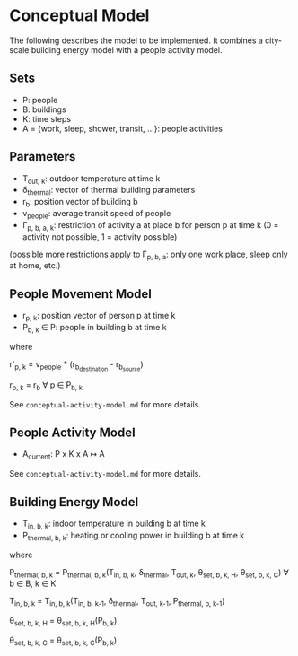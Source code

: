 # Conceptual Model

The following describes the model to be implemented. It combines a city-scale building energy model with a people activity model.

## Sets

* P: people
* B: buildings
* K: time steps
* A = {work, sleep, shower, transit, ...}: people activities

## Parameters

* T<sub>out, k</sub>: outdoor temperature at time k
* &delta;<sub>thermal</sub>: vector of thermal building parameters
* r<sub>b</sub>: position vector of building b
* v<sub>people</sub>: average transit speed of people
* &Gamma;<sub>p, b, a, k</sub>: restriction of activity a at place b for person p at time k (0 = activity not possible, 1 = activity possible)

(possible more restrictions apply to &Gamma;<sub>p, b, a</sub>: only one work place, sleep only at home, etc.)

## People Movement Model

* r<sub>p, k</sub>: position vector of person p at time k
* P<sub>b, k</sub> &isin; P: people in building b at time k

where

r'<sub>p, k</sub> = v<sub>people</sub> * (r<sub>b<sub>destination</sub></sub> - r<sub>b<sub>source</sub></sub>)

r<sub>p, k</sub> = r<sub>b</sub> &forall; p &isin; P<sub>b, k</sub>

See `conceptual-activity-model.md` for more details.

## People Activity Model

* A<sub>current</sub>: P x K x A &#8614; A

See `conceptual-activity-model.md` for more details.

## Building Energy Model

* T<sub>in, b, k</sub>: indoor temperature in building b at time k
* P<sub>thermal, b, k</sub>: heating or cooling power in building b at time k

where

P<sub>thermal, b, k</sub> = P<sub>thermal, b, k</sub>(T<sub>in, b, k</sub>, &delta;<sub>thermal</sub>, T<sub>out, k</sub>, &theta;<sub>set, b, k, H</sub>, &theta;<sub>set, b, k, C</sub>) &forall; b &isin; B, k &isin; K

T<sub>in, b, k</sub> = T<sub>in, b, k</sub>(T<sub>in, b, k-1</sub>, &delta;<sub>thermal</sub>, T<sub>out, k-1</sub>, P<sub>thermal, b, k-1</sub>)

&theta;<sub>set, b, k, H</sub> = &theta;<sub>set, b, k, H</sub>(P<sub>b, k</sub>)

&theta;<sub>set, b, k, C</sub> = &theta;<sub>set, b, k, C</sub>(P<sub>b, k</sub>)
